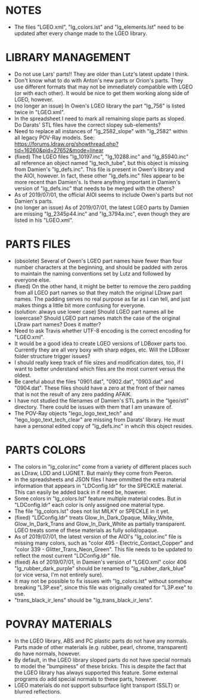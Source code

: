 # NOTES
* The files "LGEO.xml", "lg_colors.lst" and "lg_elements.lst" need to be updated after every change made to the LGEO library.


# LIBRARY MANAGEMENT
* Do not use Lars' parts!! They are older than Lutz's latest update I think.
* Don't know what to do with Anton's new parts or Orion's parts. They use different formats that may not be immediately compatible with LGEO (or with each other). It would be nice to get them working along side of LGEO, however.
* (no longer an issue) In Owen's LGEO library the part "lg_756" is listed twice in "LGEO.xml".
* In the spreadsheet I need to mark all remaining slope parts as sloped. Do Darats' STL files have the correct slopey sub-elements?
* Need to replace all instances of "lg_2582_slope" with "lg_2582" within all legacy POV-Ray models. See: https://forums.ldraw.org/showthread.php?tid=16260&pid=27652&mode=linear
* (fixed) The LGEO files "lg_10197.inc", "lg_10288.inc" and "lg_85940.inc" all reference an object named "lg_tech_tube", but this object is missing from Damien's "lg_defs.inc". This file is present in Owen's library and the AIOI, however. In fact, these other "lg_defs.inc" files appear to be more recent than Damien's. Is there anything important in Damien's version of "lg_defs.inc" that needs to be merged with the others?
* As of 2019/07/01, the official AIOI seems to include Owen's parts but not Damien's parts.
* (no longer an issue) As of 2019/07/01, the latest LGEO parts by Damien are missing "lg_2345p44.inc" and "lg_3794a.inc", even though they are listed in his "LGEO.xml".


# PARTS FILES
* (obsolete) Several of Owen's LGEO part names have fewer than four number characters at the beginning, and should be padded with zeros to maintain the naming conventions set by Lutz and followed by everyone else.
* (fixed) On the other hand, it might be better to remove the zero padding from all LGEO part names so that they match the original LDraw part names. The padding serves no real purpose as far as I can tell, and just makes things a little bit more confusing for everyone.
* (solution: always use lower case) Should LGEO part names all be lowercase? Should LGEO part names match the case of the original LDraw part names? Does it matter?
* Need to ask Travis whether UTF-8 encoding is the correct encoding for "LGEO.xml".
* It would be a good idea to create LGEO versions of LDBoxer parts too. Currently they are all very boxy with sharp edges, etc. Will the LDBoxer folder structure trigger issues?
* I should really keep track of file sizes and modification dates, too, if I want to better understand which files are the most current versus the oldest.
* Be careful about the files "0901.dat", "0902.dat", "0903.dat" and "0904.dat". These files should have a zero at the front of their names that is not the result of any zero padding AFAIK.
* I have not studied the filenames of Damien's STL parts in the "lgeo/stl" directory. There could be issues with them that I am unaware of.
* The POV-Ray objects "lego_logo_text_tech" and "lego_logo_text_tech_clear" are missing from Darats' library. He must have a personal edited copy of "lg_defs.inc" in whcih this object resides.


# PARTS COLORS
* The colors in "lg_color.inc" come from a variety of different places such as LDraw, LDD and LUGNET. But mainly they come from Peeron.
* In the spreadsheets and JSON files I have ommitted the extra material information that appears in "LDConfig.ldr" for the SPECKLE material. This can easily be added back in if need be, however.
* Some colors in "lg_colors.lst" feature multiple material codes. But in "LDConfig.ldr" each color is only assigned one material type.
* The file "lg_colors.lst" does not list MILKY or SPECKLE in it yet.
* (fixed) "LDConfig.ldr" treats Glow_In_Dark_Opaque, Milky_White, Glow_In_Dark_Trans and Glow_In_Dark_White as partially transparent. LGEO treats some of these materials as fully solid/opaque.
* As of 2019/07/01, the latest version of the AIOI's "lg_color.inc" file is missing many colors, such as "color 495 - Electric_Contact_Copper" and "color 339 - Glitter_Trans_Neon_Green". This file needs to be updated to reflect the most current "LDConfig.ldr" file.
* (fixed) As of 2019/07/01, in Damien's version of "LGEO.xml" color 406 "lg_rubber_dark_purple" should be renamed to "lg_rubber_dark_blue" (or vice versa, I'm not entirely sure).
* It may not be possible to fix issues with "lg_colors.lst" without somehow breaking "L3P.exe", since this file was originally created for "L3P.exe" to use.
* "trans_black_ir_lens" should be "lg_trans_black_ir_lens".


# POVRAY MATERIALS
* In the LGEO library, ABS and PC plastic parts do not have any normals. Parts made of other materials (e.g. rubber, pearl, chrome, transparent) do have normals, however. 
* By default, in the LGEO library sloped parts do not have special normals to model the "bumpiness" of these bricks. This is despite the fact that the LGEO library has always supported this feature. Some external programs do add special normals to these parts, however.
* LGEO materials do not support subsurface light transport (SSLT) or blurred reflections.
